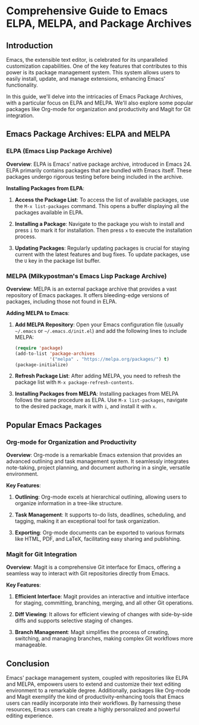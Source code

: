 # Comprehensive Guide to Emacs ELPA, MELPA, and Package Archives

## Introduction

Emacs, the extensible text editor, is celebrated for its unparalleled customization capabilities. One of the key features that contributes to this power is its package management system. This system allows users to easily install, update, and manage extensions, enhancing Emacs' functionality.

In this guide, we'll delve into the intricacies of Emacs Package Archives, with a particular focus on ELPA and MELPA. We'll also explore some popular packages like Org-mode for organization and productivity and Magit for Git integration.

## Emacs Package Archives: ELPA and MELPA

### ELPA (Emacs Lisp Package Archive)

**Overview**: ELPA is Emacs' native package archive, introduced in Emacs 24. ELPA primarily contains packages that are bundled with Emacs itself. These packages undergo rigorous testing before being included in the archive.

**Installing Packages from ELPA**:

1. **Access the Package List**:
   To access the list of available packages, use the `M-x list-packages` command. This opens a buffer displaying all the packages available in ELPA.

2. **Installing a Package**:
   Navigate to the package you wish to install and press `i` to mark it for installation. Then press `x` to execute the installation process.

3. **Updating Packages**:
   Regularly updating packages is crucial for staying current with the latest features and bug fixes. To update packages, use the `U` key in the package list buffer.

### MELPA (Milkypostman's Emacs Lisp Package Archive)

**Overview**: MELPA is an external package archive that provides a vast repository of Emacs packages. It offers bleeding-edge versions of packages, including those not found in ELPA.

**Adding MELPA to Emacs**:

1. **Add MELPA Repository**:
   Open your Emacs configuration file (usually `~/.emacs` or `~/.emacs.d/init.el`) and add the following lines to include MELPA:

   ```lisp
   (require 'package)
   (add-to-list 'package-archives
                '("melpa" . "https://melpa.org/packages/") t)
   (package-initialize)
   ```

2. **Refresh Package List**:
   After adding MELPA, you need to refresh the package list with `M-x package-refresh-contents`.

3. **Installing Packages from MELPA**:
   Installing packages from MELPA follows the same procedure as ELPA. Use `M-x list-packages`, navigate to the desired package, mark it with `i`, and install it with `x`.

## Popular Emacs Packages

### Org-mode for Organization and Productivity

**Overview**: Org-mode is a remarkable Emacs extension that provides an advanced outlining and task management system. It seamlessly integrates note-taking, project planning, and document authoring in a single, versatile environment.

**Key Features**:

1. **Outlining**: Org-mode excels at hierarchical outlining, allowing users to organize information in a tree-like structure.

2. **Task Management**: It supports to-do lists, deadlines, scheduling, and tagging, making it an exceptional tool for task organization.

3. **Exporting**: Org-mode documents can be exported to various formats like HTML, PDF, and LaTeX, facilitating easy sharing and publishing.

### Magit for Git Integration

**Overview**: Magit is a comprehensive Git interface for Emacs, offering a seamless way to interact with Git repositories directly from Emacs.

**Key Features**:

1. **Efficient Interface**: Magit provides an interactive and intuitive interface for staging, committing, branching, merging, and all other Git operations.

2. **Diff Viewing**: It allows for efficient viewing of changes with side-by-side diffs and supports selective staging of changes.

3. **Branch Management**: Magit simplifies the process of creating, switching, and managing branches, making complex Git workflows more manageable.

## Conclusion

Emacs' package management system, coupled with repositories like ELPA and MELPA, empowers users to extend and customize their text editing environment to a remarkable degree. Additionally, packages like Org-mode and Magit exemplify the kind of productivity-enhancing tools that Emacs users can readily incorporate into their workflows. By harnessing these resources, Emacs users can create a highly personalized and powerful editing experience.